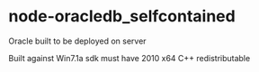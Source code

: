 # node-oracledb_selfcontained


Oracle built to be deployed on server


Built against Win7.1a sdk must have 2010 x64 C++ redistributable
